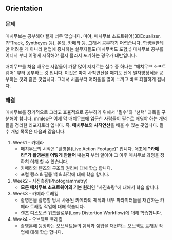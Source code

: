 ## Orientation

### 문제
매치무브는 공부해야 될게 너무 많습니다. 마야, 매치무브 소프트웨어(3DEqualizer, PFTrack, Syntheyes 등), 온셋, 카메라 등. 그래서 공부하기 어렵습니다. 학생들한테만 어려운 게 아니라 현업에 종사하는 실무자들도(매치무버도 포함;;) 매치무브 공부를 어디서 부터 어떻게 시작해야 될지 몰라서 포기하는 경우가 태반입니다.

매치무브를 처음 배우는 사람들이 가장 많이 저지르는 실수 중 하나는 "매치무브 소프트웨어" 부터 공부하는 것 입니다. 이것은 마치 사칙연산을 떼기도 전에 일차방정식을 공부하는 것과 같은 것입니다. 그래서 처음부터 어려움을 많이 느끼고 바로 좌절하게 됩니다.

### 해결
매치무브를 장기적으로 그리고 효율적으로 공부하기 위해서 "필수"와 "선택" 과목을 구분해야 합니다. mmlec은 이제 막 매치무브에 입문한 사람들이 필수로 배워야 하는 개념들을 정리한 리포지토리 입니다. 즉, **매치무브의 사칙연산**을 배울 수 있는 곳입니다. 필수 개념 목록은 다음과 같습니다.

1. Week1 - 카메라
    - 매치무브의 시작은 "촬영본(Live Action Footage)" 입니다. 애초에 **"카메라"가 촬영본을 어떻게 만들어 내는지** 부터 알아야 그 이후 매치무브 과정을 정확히 이해 할 수 있습니다.
    - 카메라와 렌즈의 구조와 원리에 대해 학습 합니다.
    - 포컬 랭스 & 필름 백 & 화각에 대해 학습 합니다.
1. Week2 - 사진측량(Photogrammetry)
    - **모든 매치무브 소프트웨어의 기본 원리**인 "사진측량"에 대해서 학습 합니다.
1. Week3 - 카메라 트래킹
    - 촬영본을 촬영할 당시 사용된 카메라의 궤적과 내부 파라미터들을 재건하는 카메라 트래킹 작업에 대해 학습니다.
    - 렌즈 디스토션 워크플로우(Lens Distortion Workflow)에 대해 학습합니다.
1. Week4 - 오브젝트 트래킹
    - 촬영본에 등장하는 오브젝트들의 궤적과 쉐입을 재건하는 오브젝트 트래킹 작업에 대해 학습 합니다. 

